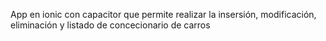 App en ionic con capacitor que permite realizar la insersión, modificación, eliminación y listado de concecionario de carros
